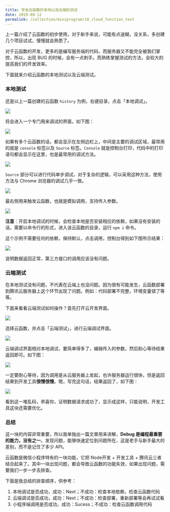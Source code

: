 ```yaml
---
title: 学会云函数的本地以及云端的测试
date: 2019-09-12
permalink: /collection/miniprogram/10_cloud_function_test
---
```


上一篇介绍了云函数的初步使用，对于新手来说，可能有点迷糊，没关系，多创建几个项目试试，慢慢就会熟悉了。

对于云函数的开发，更多的是编写服务端的代码，而服务器又不能完全被我们掌控，所以，出现 BUG 的时候，会有一点刺手。而熟练掌握测试的方法，会较大的提高我们的开发效率。

下面就来介绍云函数的本地测试以及云端测试。

### 本地测试
还是以上一篇创建的云函数 `history` 为例，右键目录，点击「本地调试」。

![](/image/collection/miniprogram/2019-09-12-08-29-39.png)

将会进入一个专门用来调试的界面，如下图：

![](/image/collection/miniprogram/2019-09-12-08-31-16.png)

如果有多个云函数的话，都会显示在左侧边栏上，中间是主要的调试区域，最常用的就是 `console` 标签以及 `Source` 标签。`Console` 就是控制台打印，代码中的打印语句都会显示在这里，也是最常用的调试方法。

![](/image/collection/miniprogram/2019-09-12-08-32-53.png)

`Source` 部分可以进行代码单步调试，对于复杂的逻辑，可以采用这种方法，使用方法与 Chrome 浏览器的调试几乎一致。

![](/image/collection/miniprogram/2019-09-12-08-34-56.png)

最右侧用来触发云函数，也就是模拟调用，支持传入参数。

![](/image/collection/miniprogram/2019-09-12-14-22-55.png)

**注意**：开启本地调试的时候，会检查本地是否安装相应的依赖，如果没有安装的话，需要以命令行的形式，进入该云函数的目录，运行 `npm i` 命令。

这个示例不需要任何的依赖，保持默认，点击调用，控制台得到如下图所示结果：

![](/image/collection/miniprogram/2019-09-12-14-27-22.png)

说明数据返回正常，第三方接口的调用应该没有问题。

### 云端测试
在本地测试没有问题，不代表在云端上也没问题。因为很有可能发生，云函数部署到腾讯云服务器上这个环节出现了问题。例如：代码部署不完整，环境变量错了等等。

下面来看看云端测试如何操作？首先打开云开发界面。

![](/image/collection/miniprogram/2019-09-12-14-32-18.png)

选择云函数，并点击「云端测试」，进行云端调试界面。

![](/image/collection/miniprogram/2019-09-12-14-32-57.png)

云端调试界面相对本地调试，要简单得多了，编辑传入的参数，然后耐心等待结果返回即可。如下图：

![](/image/collection/miniprogram/2019-09-12-14-38-12.png)

一定要耐心等待，因为调用是从云服务器上发起，也许服务器运行很快，但是返回结果到开发工具**很慢很慢**。嗯，写完这句话，结果返回了，如下图：

![](/image/collection/miniprogram/2019-09-12-14-37-32.png)

看到这一堆乱码，恭喜你，证明数据请求成功了，显示成这样，只能说明，开发工具这块还需要优化。

### 总结
这一块的内容非常重要，所以我单独出一篇文章用来讲解，**Debug 是编程最重要的能力，没有之一**。发现问题，能够快速定位到问题所在，这是老手与新手最大的差别，而不是记住了多少 API。

云函数是微信小程序特有的一块功能，它把 Node开发 + 开发工具 + 腾讯云三者结合起来了。其中一块出现问题，都会导致云函数的功能失效，如果出现问题，需要我们一步一步去排查。

下面是我总结的排查顺序，供参考：

1. 本地调试是否成功，成功：Next；不成功：检查本地依赖，检查云函数代码
2. 云端调试是否成功，成功：Next；不成功：检查部署，重新部署等会再试试看
3. 小程序端调用是否成功，成功：Sucess；不成功：检查云函数调用代码

